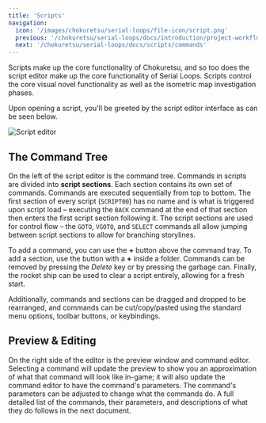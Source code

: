 ```yaml
---
title: 'Scripts'
navigation:
  icon: '/images/chokuretsu/serial-loops/file-icon/script.png'
  previous: '/chokuretsu/serial-loops/docs/introduction/project-workflow'
  next: '/chokuretsu/serial-loops/docs/scripts/commands'
---
```


Scripts make up the core functionality of Chokuretsu, and so too does the script editor make up the core functionality of Serial Loops.
Scripts control the core visual novel functionality as well as the isometric map investigation phases.

Upon opening a script, you'll be greeted by the script editor interface as can be seen below.

![Script editor](/images/chokuretsu/serial-loops/script-editor.png)

## The Command Tree
On the left of the script editor is the command tree. Commands in scripts are divided into **script sections**. Each section contains its own set of
commands. Commands are executed sequentially from top to bottom. The first section of every script (`SCRIPT00`) has no name and is what is triggered upon 
script load &ndash; executing the `BACK` command at the end of that section then enters the first script section following it. The script sections
are used for control flow &ndash; the `GOTO`, `VGOTO`, and `SELECT` commands all allow jumping between script sections to allow for branching storylines.

To add a command, you can use the **+** button above the command tray. To add a section, use the button with a **+** inside a folder. Commands can be removed by pressing the _Delete_ key or by pressing the garbage can. Finally, the rocket ship can be used to clear a script entirely, allowing for a fresh start.

Additionally, commands and sections can be dragged and dropped to be rearranged, and commands can be cut/copy/pasted using the standard menu options, toolbar buttons, or keybindings.

## Preview & Editing
On the right side of the editor is the preview window and command editor. Selecting a command will update the preview to show you an approximation of what that command will look like in-game; it will also update the command editor to have the command's parameters. The command's parameters can be adjusted to change what the commands do. A full detailed list of the commands, their parameters, and descriptions of what they do follows in the next document.